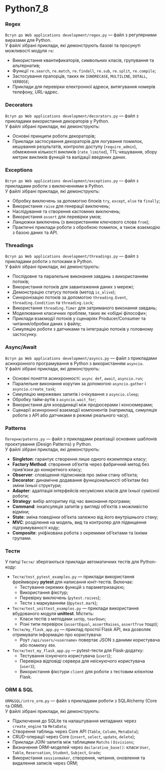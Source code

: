 # Python7_8

### Regex  
`Вступ до Web applications development/regex.py` — файл з регулярними виразами для Python.  
У файлі зібрані приклади, які демонструють базові та просунуті можливості модуля `re`:
- Використання квантификаторів, символьних класів, групування та альтернатив;
- Функції `re.search`, `re.match`, `re.findall`, `re.sub`, `re.split`, `re.compile`;
- Застосування прапорців, таких як `IGNORECASE`, `MULTILINE`, `DOTALL`, `VERBOSE`;
- Приклади для перевірки електронної адреси, витягування номерів телефону, URL-адрес.

### Decorators  
`Вступ до Web applications development/decorators.py` — файл з прикладами використання декораторів у Python.  
У файлі зібрані приклади, які демонструють:
- Основні принципи роботи декораторів;
- Приклади застосування декораторів для логування помилок, кешування результатів, контролю доступу (`require_admin`), обмеження кількості викликів (`rate_limited`), TTL-кешування, збору метрик викликів функцій та валідації введених даних.

### Exceptions  
`Вступ до Web applications development/exceptions.py` — файл з прикладами роботи з виключеннями в Python.  
У файлі зібрані приклади, які демонструють:
- Обробку виключень за допомогою блоків `try`, `except`, `else` та `finally`;
- Використання `raise` для генерації виключень;
- Наслідування та створення кастомних виключень;
- Використання `assert` для перевірки умов;
- Ланцюжки виключень (з використанням ключового слова `from`);
- Практичні приклади роботи з обробкою помилок, а також взаємодію з базою даних та API.

### Threadings  
`Вступ до Web applications development/threadings.py` — файл з прикладами роботи з потоками в Python.  
У файлі зібрані приклади, які демонструють:
- Послідовне та паралельне виконання завдань з використанням потоків;
- Використання потоків для завантаження даних з мережі;
- Демонстрацію статусу потоків (метод `is_alive`);
- Синхронізацію потоків за допомогою `threading.Event`, `threading.Condition` та `threading.Lock`;
- Використання `threading.Timer` для затриманого виконання завдань;
- Моделювання класичних проблем, таких як «обідні філософи»;
- Приклади взаємодії потоків у сценаріях Producer/Consumer та читання/обробки даних з файлу;
- Симуляцію роботи з датчиками та інтеграцію потоків у головному застосунку.

### Async/Await  
`Вступ до Web applications development/asyncs.py` — файл з прикладами асинхронного програмування в Python з використанням `asyncio`.  
У файлі зібрані приклади, які демонструють:
- Основні поняття асинхронності: `async def`, `await`, `asyncio.run`;
- Паралельне виконання корутин за допомогою `asyncio.gather` і `asyncio.create_task`;
- Симуляцію мережевих запитів і очікування з `asyncio.sleep`;
- Обробку тайм-аутів з `asyncio.wait_for`;
- Використання для координації між продюсерами і консюмерами;
- Сценарії асинхронної взаємодії компонентів (наприклад, симуляція роботи з API або датчиками в режимі реального часу).

### Patterns  
`Патерни/paterns.py` — файл з прикладами реалізації основних шаблонів проєктування (Design Patterns) у Python.  
У файлі зібрані приклади, які демонструють:
- **Singleton**: гарантує створення лише одного екземпляра класу;
- **Factory Method**: створення об’єктів через фабричний метод без прив’язки до конкретного класу;
- **Observer**: сповіщення підписників про зміни стану об’єкта;
- **Decorator**: динамічне додавання функціональності об’єктам без зміни їхньої структури;
- **Adapter**: адаптація інтерфейсів несумісних класів для їхньої сумісної роботи;
- **Strategy**: вибір алгоритму під час виконання програми;
- **Command**: інкапсуляція запитів у вигляді об’єктів з можливістю відміни;
- **State**: зміна поведінки об’єкта залежно від його внутрішнього стану;
- **MVC**: розділення на модель, вид та контролер для підвищення підтримуваності коду;
- **Composite**: уніфікована робота з окремими об’єктами та їхніми групами.

### Тести  
У папці `Тести/` зберігаються приклади автоматичних тестів для Python-коду:
- `Тести/test_pytest_examples.py` — приклади використання фреймворку **pytest** для написання юніт-тестів. Включає:
  - Тестування окремих функцій з параметризацією;
  - Використання фікстур;
  - Перевірку виключень (`pytest.raises`);
  - Тести з маркуванням (`@pytest.mark`);
- `Тести/test_unittest_examples.py` — приклади використання вбудованого модуля **unittest**. Містить:
  - Класи тестів з методами `setUp`, `tearDown`;
  - Різні типи перевірок (`assertEqual`, `assertRaises`, `assertTrue` тощо);
- `Тести/my_flask_app.py` — приклад простої Flask API, яка дозволяє отримувати інформацію про користувача:
  - Роут `/api/users/<username>` повертає JSON з даними користувача або помилку `404`.
- `Тести/test_my_flask_app.py` — pytest-тести для Flask-додатку:
  - Тестування існуючого користувача (`user1`);
  - Перевірка відповіді сервера для неіснуючого користувача (`user3`);
  - Використання фікстури `client` для роботи з тестовим клієнтом Flask.

### ORM & SQL  
`ORM&SQL/intro_orm.py` — файл з прикладами роботи з SQLAlchemy (Core та ORM).  
У файлі зібрані приклади, які демонструють:
- Підключення до SQLite та налаштування метаданих через `create_engine` та `MetaData`;
- Створення таблиць через Core API (`Table`, `Column`, `MetaData`);
- CRUD-операції через Core (`insert`, `select`, `update`, `delete`);
- Приклади JOIN-запитів між таблицями `Matchs` і `Divisions`;
- Визначення ORM-моделей через `declarative_base()`: класи `User`, `Table`, `Reservation`, `Student`, `Subject`, `Grade`;
- Використання `sessionmaker`, створення, читання, оновлення та видалення записів через ORM;